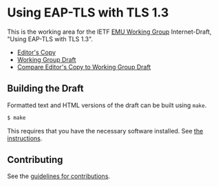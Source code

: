 # Using EAP-TLS with TLS 1.3

This is the working area for the IETF [EMU Working Group](https://datatracker.ietf.org/wg/emu/documents/) Internet-Draft, "Using EAP-TLS with TLS 1.3".

* [Editor's Copy](https://emu-wg.github.io/draft-ietf-emu-eap-tls13/#go.draft-ietf-emu-eap-tls13.html)
* [Working Group Draft](https://tools.ietf.org/html/draft-ietf-emu-eap-tls13)
* [Compare Editor's Copy to Working Group Draft](https://emu-wg.github.io/draft-ietf-emu-eap-tls13/#go.draft-ietf-emu-eap-tls13.diff)

## Building the Draft

Formatted text and HTML versions of the draft can be built using `make`.

```sh
$ make
```

This requires that you have the necessary software installed.  See
[the instructions](https://github.com/martinthomson/i-d-template/blob/master/doc/SETUP.md).


## Contributing

See the
[guidelines for contributions](https://github.com/emu-wg/draft-ietf-emu-eap-tls13/blob/master/CONTRIBUTING.md).

